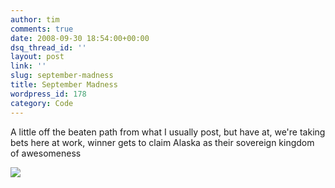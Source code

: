 ```yaml
---
author: tim
comments: true
date: 2008-09-30 18:54:00+00:00
dsq_thread_id: ''
layout: post
link: ''
slug: september-madness
title: September Madness
wordpress_id: 178
category: Code
---
```


A little off the beaten path from what I usually post, but have at, we're
taking bets here at work, winner gets to claim Alaska as their sovereign
kingdom of awesomeness

![](https://www.techcrunch.com/wp-content/uploads/2008/09/septembermadnessb.jpg)
